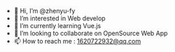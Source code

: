 - 👋 Hi, I’m @zhenyu-fy
- 👀 I’m interested in Web develop
- 🌱 I’m currently learning Vue.js
- 💞️ I’m looking to collaborate on OpenSource Web App
- 📫 How to reach me : 1620722932@qq.com

<!---
zhenyu-fy/zhenyu-fy is a ✨ special ✨ repository because its `README.md` (this file) appears on your GitHub profile.
You can click the Preview link to take a look at your changes.
--->
